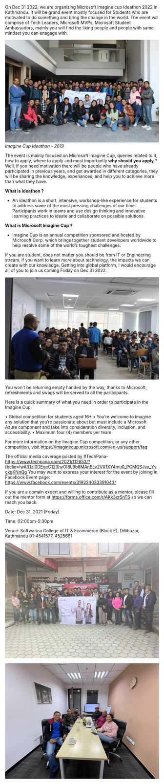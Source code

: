 On Dec 31 2022, we are organizing Microsoft Imagine cup Ideathon 2022 in Kathmandu. It will be grand event mostly focused for Students who are motivated to do something and bring the change in the world. The event will comprise of Tech Leaders, Microsoft MVPs, Microsoft Student Ambassadors, mainly you will find the liking people and people with same mindset you can enagage with. 


![Imagine Cup Ideathon 20219]( https://raw.githubusercontent.com/prajinkhadka/prajinkhadka.github.io/master/images/pd5.jpg) 
*Imagine Cup Ideathon - 2019*


The event is mainly focused on Microsoft Imagine Cup, queries related to it, how to apply, where to apply and most importantly **why should you apply** ? Well, if you need motivation there will be people who have already participated in previous years, and got awarded in different categories, they will be sharing the knowledge, experiances, and help you to achieve more than what they have. 

**What is ideathon ?**
- An ideathon is a short, intensive, workshop-like experience for students to address some of the most pressing challenges of our time. Participants work in teams and use design thinking and innovative learning practices to ideate and collaborate on possible solutions.

**What is Microsoft Imagine Cup ?**
- Imagine Cup is an annual competition sponsored and hosted by Microsoft Corp. which brings together student developers worldwide to help resolve some of the world’s toughest challenges.


If you are student, does not matter you should be from IT or Engineering stream, if you want to learn more about technology, the impacts we can create with our knowledge. Getting into global platform, I would encourage all of you to join us coming Friday on Dec 31 2022. 

![Imagine Cup Ideathon 20219](https://raw.githubusercontent.com/prajinkhadka/prajinkhadka.github.io/master/images/pd3.jpg) 



You won't be returning empty handed by the way, thanks to Microsoft, refreshments and swags will be served to all the participants.

Here is a quick summary of what you need in order to participate in the Imagine Cup:

• Global competition for students aged 16+
• You’re welcome to imagine any solution that you’re passionate about but must include a Microsoft Azure component and take into consideration diversity, inclusion, and accessibility.
• Maximum four (4) members per team

For more information on the Imagine Cup competition, or any other competition, visit https://imaginecup.microsoft.com/en-us/support/faq

The official media coverage posted by #TechPana- https://www.techpana.com/2021/112653/?fbclid=IwAR1zI0DEgeG123hyOI8L9b8MAnBLv2VX1XY4mu0_PCMQSJvx_YyckgKNnQg
You may want to express your interest for the event by joining in Facebook Event page: https://www.facebook.com/events/319224033391043/

If you are a domain expert and willing to contribute as a mentor, please fill out the mentor form at https://forms.office.com/r/AKk3xrSnTS so we can reach you back.

Date: Dec 31, 2021 (Friday)

Time: 02:00pm-5:30pm

Venue: Softwarica College of IT & Ecommerce (Block E), Dillibazar, Kathmandu
01-4541577, 4525661

![Imagine Cup Ideathon 20219](https://raw.githubusercontent.com/prajinkhadka/prajinkhadka.github.io/master/images/pd2.jpg) 



![Imagine Cup Ideathon 20219](https://raw.githubusercontent.com/prajinkhadka/prajinkhadka.github.io/master/images/pradep.jpg) 

